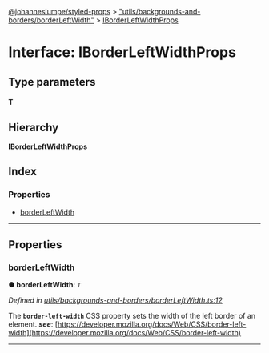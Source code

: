 [@johanneslumpe/styled-props](../README.md) > ["utils/backgrounds-and-borders/borderLeftWidth"](../modules/_utils_backgrounds_and_borders_borderleftwidth_.md) > [IBorderLeftWidthProps](../interfaces/_utils_backgrounds_and_borders_borderleftwidth_.iborderleftwidthprops.md)

# Interface: IBorderLeftWidthProps

## Type parameters
#### T 
## Hierarchy

**IBorderLeftWidthProps**

## Index

### Properties

* [borderLeftWidth](_utils_backgrounds_and_borders_borderleftwidth_.iborderleftwidthprops.md#borderleftwidth)

---

## Properties

<a id="borderleftwidth"></a>

###  borderLeftWidth

**● borderLeftWidth**: *`T`*

*Defined in [utils/backgrounds-and-borders/borderLeftWidth.ts:12](https://github.com/johanneslumpe/styled-props/blob/3abf398/src/utils/backgrounds-and-borders/borderLeftWidth.ts#L12)*

The **`border-left-width`** CSS property sets the width of the left border of an element.
*__see__*: [https://developer.mozilla.org/docs/Web/CSS/border-left-width](https://developer.mozilla.org/docs/Web/CSS/border-left-width)

___

